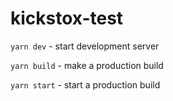 # kickstox-test

`yarn dev` - start development server

`yarn build` - make a production build

`yarn start` - start a production build
